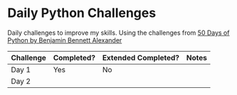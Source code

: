 # Daily Python Challenges
 
Daily challenges to improve my skills. Using the challenges from [50 Days of Python by Benjamin Bennett Alexander](https://benjaminb.gumroad.com/l/zybjn) 

| Challenge | Completed? | Extended Completed? | Notes |
|-----------|------------|---------------------|-------|
| Day 1     | Yes        | No                  | |
| Day 2 | | |


